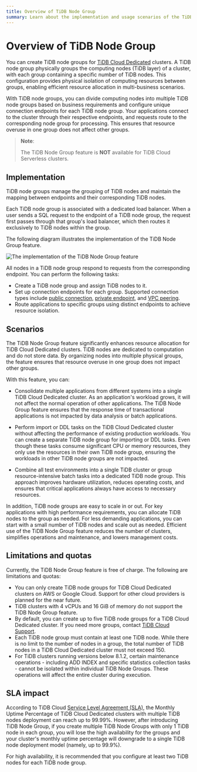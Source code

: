 ```yaml
---
title: Overview of TiDB Node Group 
summary: Learn about the implementation and usage scenarios of the TiDB Node Group feature.
---
```


# Overview of TiDB Node Group

You can create TiDB node groups for [TiDB Cloud Dedicated](/tidb-cloud/select-cluster-tier.md#tidb-cloud-dedicated) clusters. A TiDB node group physically groups the computing nodes (TiDB layer) of a cluster, with each group containing a specific number of TiDB nodes. This configuration provides physical isolation of computing resources between groups, enabling efficient resource allocation in multi-business scenarios.

With TiDB node groups, you can divide computing nodes into multiple TiDB node groups based on business requirements and configure unique connection endpoints for each TiDB node group. Your applications connect to the cluster through their respective endpoints, and requests route to the corresponding node group for processing. This ensures that resource overuse in one group does not affect other groups.

> **Note**:
>
> The TiDB Node Group feature is **NOT** available for TiDB Cloud Serverless clusters.

## Implementation

TiDB node groups manage the grouping of TiDB nodes and maintain the mapping between endpoints and their corresponding TiDB nodes.

Each TiDB node group is associated with a dedicated load balancer. When a user sends a SQL request to the endpoint of a TiDB node group, the request first passes through that group's load balancer, which then routes it exclusively to TiDB nodes within the group.

The following diagram illustrates the implementation of the TiDB Node Group feature.

![The implementation of the TiDB Node Group feature](/media/tidb-cloud/implementation-of-tidb-node-group.png)

All nodes in a TiDB node group respond to requests from the corresponding endpoint. You can perform the following tasks:

- Create a TiDB node group and assign TiDB nodes to it.
- Set up connection endpoints for each group. Supported connection types include [public connection](/tidb-cloud/tidb-node-group-management.md#connect-via-public-connection), [private endpoint](/tidb-cloud/tidb-node-group-management.md#connect-via-private-endpoint), and [VPC peering](/tidb-cloud/tidb-node-group-management.md#connect-via-vpc-peering).
- Route applications to specific groups using distinct endpoints to achieve resource isolation.

## Scenarios

The TiDB Node Group feature significantly enhances resource allocation for TiDB Cloud Dedicated clusters. TiDB nodes are dedicated to computation and do not store data. By organizing nodes into multiple physical groups, the feature ensures that resource overuse in one group does not impact other groups.

With this feature, you can:

- Consolidate multiple applications from different systems into a single TiDB Cloud Dedicated cluster. As an application's workload grows, it will not affect the normal operation of other applications. The TiDB Node Group feature ensures that the response time of transactional applications is not impacted by data analysis or batch applications.

- Perform import or DDL tasks on the TiDB Cloud Dedicated cluster without affecting the performance of existing production workloads. You can create a separate TiDB node group for importing or DDL tasks. Even though these tasks consume significant CPU or memory resources, they only use the resources in their own TiDB node group, ensuring the workloads in other TiDB node groups are not impacted. 

- Combine all test environments into a single TiDB cluster or group resource-intensive batch tasks into a dedicated TiDB node group. This approach improves hardware utilization, reduces operating costs, and ensures that critical applications always have access to necessary resources.

In addition, TiDB node groups are easy to scale in or out. For key applications with high performance requirements, you can allocate TiDB nodes to the group as needed. For less demanding applications, you can start with a small number of TiDB nodes and scale out as needed. Efficient use of the TiDB Node Group feature reduces the number of clusters, simplifies operations and maintenance, and lowers management costs.

## Limitations and quotas

Currently, the TiDB Node Group feature is free of charge. The following are limitations and quotas:

- You can only create TiDB node groups for TiDB Cloud Dedicated clusters on AWS or Google Cloud. Support for other cloud providers is planned for the near future.
- TiDB clusters with 4 vCPUs and 16 GiB of memory do not support the TiDB Node Group feature.
- By default, you can create up to five TiDB node groups for a TiDB Cloud Dedicated cluster. If you need more groups, contact [TiDB Cloud Support](/tidb-cloud/tidb-cloud-support.md). 
- Each TiDB node group must contain at least one TiDB node. While there is no limit to the number of nodes in a group, the total number of TiDB nodes in a TiDB Cloud Dedicated cluster must not exceed 150.
- For TiDB clusters running versions below 8.1.2, certain maintenance operations - including ADD INDEX and specific statistics collection tasks - cannot be isolated within individual TiDB Node Groups. These operations will affect the entire cluster during execution.

## SLA impact

According to TiDB Cloud [Service Level Agreement (SLA)](https://www.pingcap.com/legal/service-level-agreement-for-tidb-cloud-services/), the Monthly Uptime Percentage of TiDB Cloud Dedicated clusters with multiple TiDB nodes deployment can reach up to 99.99%. However, after introducing TiDB Node Group, if you create multiple TiDB Node Groups with only 1 TiDB node in each group, you will lose the high availability for the groups and your cluster's monthly uptime percentage will downgrade to a single TiDB node deployment model (namely, up to 99.9%).  

For high availability, it is recommended that you configure at least two TiDB nodes for each TiDB node group.
